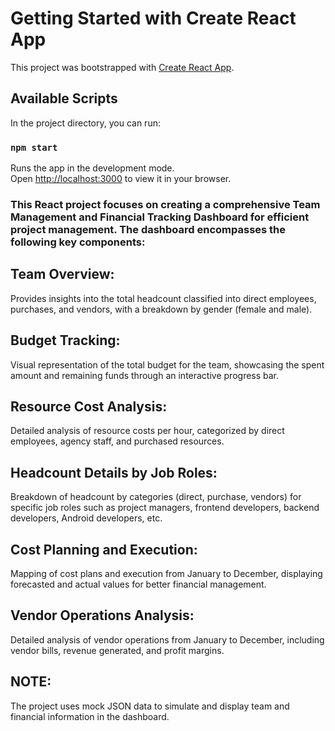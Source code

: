 # Getting Started with Create React App

This project was bootstrapped with [Create React App](https://github.com/facebook/create-react-app).

## Available Scripts

In the project directory, you can run:

### `npm start`

Runs the app in the development mode.\
Open [http://localhost:3000](http://localhost:3000) to view it in your browser.

### This React project focuses on creating a comprehensive Team Management and Financial Tracking Dashboard for efficient project management. The dashboard encompasses the following key components:

## Team Overview:

Provides insights into the total headcount classified into direct employees, purchases, and vendors, with a breakdown by gender (female and male).

## Budget Tracking:

Visual representation of the total budget for the team, showcasing the spent amount and remaining funds through an interactive progress bar.

## Resource Cost Analysis:

Detailed analysis of resource costs per hour, categorized by direct employees, agency staff, and purchased resources.

## Headcount Details by Job Roles:

Breakdown of headcount by categories (direct, purchase, vendors) for specific job roles such as project managers, frontend developers, backend developers, Android developers, etc.

## Cost Planning and Execution:

Mapping of cost plans and execution from January to December, displaying forecasted and actual values for better 
financial management.

## Vendor Operations Analysis:

Detailed analysis of vendor operations from January to December, including vendor bills, revenue generated, and profit margins.

## NOTE:
The project uses mock JSON data to simulate and display team and financial information in the dashboard.
